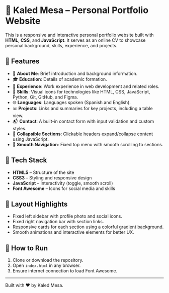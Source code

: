 # 💼 Kaled Mesa – Personal Portfolio Website

This is a responsive and interactive personal portfolio website built with **HTML**, **CSS**, and **JavaScript**. It serves as an online CV to showcase personal background, skills, experience, and projects.

## 🚀 Features

- 📄 **About Me**: Brief introduction and background information.
- 🎓 **Education**: Details of academic formation.
- 💼 **Experience**: Work experience in web development and related roles.
- 🧰 **Skills**: Visual icons for technologies like HTML, CSS, JavaScript, Python, Git, GitHub, and Figma.
- 🌐 **Languages**: Languages spoken (Spanish and English).
- 📊 **Projects**: Links and summaries for key projects, including a table view.
- 📬 **Contact**: A built-in contact form with input validation and custom styles.
- 🔽 **Collapsible Sections**: Clickable headers expand/collapse content using JavaScript.
- 🧭 **Smooth Navigation**: Fixed top menu with smooth scrolling to sections.

## 🎨 Tech Stack

- **HTML5** – Structure of the site
- **CSS3** – Styling and responsive design
- **JavaScript** – Interactivity (toggle, smooth scroll)
- **Font Awesome** – Icons for social media and skills

## 📸 Layout Highlights

- Fixed left sidebar with profile photo and social icons.
- Fixed right navigation bar with section links.
- Responsive cards for each section using a colorful gradient background.
- Smooth animations and interactive elements for better UX.

## 🧪 How to Run

1. Clone or download the repository.
2. Open `index.html` in any browser.
3. Ensure internet connection to load Font Awesome.

---

Built with ❤️ by Kaled Mesa.
